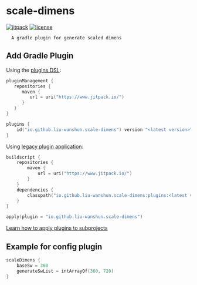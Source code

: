 # scale-dimens

[![jitpack](https://jitpack.io/v/io.github.liu-wanshun/scale-dimens.svg)](https://jitpack.io/#io.github.liu-wanshun/scale-dimens)
[![license](https://img.shields.io/badge/license-Apache%20License%202.0-blue.svg?style=flat)](https://www.apache.org/licenses/LICENSE-2.0)

      A gradle plugin for generate scaled dimens

## Add Gradle Plugin

Using the [plugins DSL](https://docs.gradle.org/current/userguide/plugins.html#sec:plugins_block):

```kotlin
pluginManagement {
   repositories {
      maven {
         url = uri("https://www.jitpack.io/")
      }
   }
}

plugins {
    id("io.github.liu-wanshun.scale-dimens") version "<latest version>"
}
```

Using [legacy plugin application](https://docs.gradle.org/current/userguide/plugins.html#sec:old_plugin_application):

```kotlin
buildscript {
    repositories {
        maven {
            url = uri("https://www.jitpack.io/")
        }
    }
    dependencies {
        classpath("io.github.liu-wanshun.scale-dimens:plugins:<latest version>")
    }
}

apply(plugin = "io.github.liu-wanshun.scale-dimens")
```

[Learn how to apply plugins to subprojects](https://docs.gradle.org/current/userguide/plugins.html#sec:subprojects_plugins_dsl)

## Example for config plugin

```kotlin
scaleDimens {
    baseSw = 360
    generateSwList = intArrayOf(360, 720)
}
```